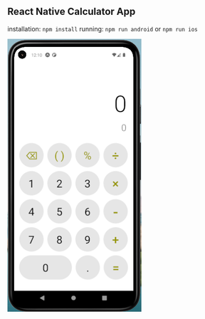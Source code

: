 ## React Native Calculator App

installation: `npm install`
running: `npm run android` or `npm run ios`

![Demo](./assets/appdemo.png)

